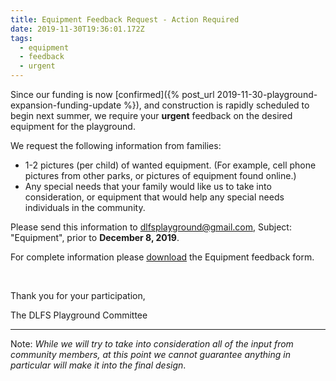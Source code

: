 ```yaml
---
title: Equipment Feedback Request - Action Required
date: 2019-11-30T19:36:01.172Z
tags:
  - equipment
  - feedback
  - urgent
---
```

Since our funding is now [confirmed]({% post_url 2019-11-30-playground-expansion-funding-update %}), and construction is rapidly scheduled to begin next summer, we require your **urgent** feedback on the desired equipment for the playground. 

We request the following information from families:

* 1-2 pictures (per child) of wanted equipment. (For example, cell phone pictures from other parks, or pictures of equipment found online.)
* Any special needs that your family would like us to take into consideration, or equipment that
  would help any special needs individuals in the community.

Please send this information to [dlfsplayground@gmail.com](mailto:dlfsplayground@gmail.com?subject=Equipment), Subject: "Equipment", prior to **December 8, 2019**.

For complete information please [download](/assets/images/dlfs-playground-equipment-letter.pdf) the Equipment feedback form.

<br/>

Thank you for your participation,

The DLFS Playground Committee

---

Note: *While we will try to take into consideration all of the input from community members, at this point we cannot guarantee anything in particular will make it into the final design*. 
